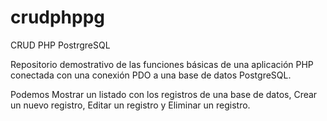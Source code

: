 # crudphppg
CRUD PHP PostrgreSQL

Repositorio demostrativo de las funciones básicas de una aplicación PHP conectada con una conexión PDO a una base de datos PostgreSQL.

Podemos Mostrar un listado con los registros de una base de datos, Crear un nuevo registro, Editar un registro y Eliminar un registro.
